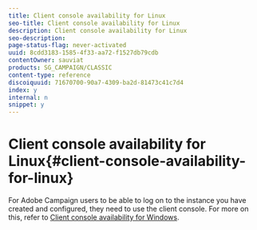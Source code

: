 ```yaml
---
title: Client console availability for Linux
seo-title: Client console availability for Linux
description: Client console availability for Linux
seo-description: 
page-status-flag: never-activated
uuid: 8cdd3183-1585-4f33-aa72-f1527db79cdb
contentOwner: sauviat
products: SG_CAMPAIGN/CLASSIC
content-type: reference
discoiquuid: 71670700-90a7-4309-ba2d-81473c41c7d4
index: y
internal: n
snippet: y
---
```


# Client console availability for Linux{#client-console-availability-for-linux}

For Adobe Campaign users to be able to log on to the instance you have created and configured, they need to use the client console. For more on this, refer to [Client console availability for Windows](../../installation/using/client-console-availability-for-windows.md).
